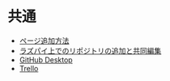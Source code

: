 # 共通

- [ページ追加方法](create-new-document/index.md)
- [ラズパイ上でのリポジトリの追加と共同編集](about-new-repository/index.md)
- [GitHub Desktop](github-desktop/index.md)
- [Trello](trello/index.md)
